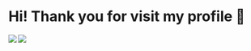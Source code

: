 # Hi! Thank you for visit my profile 👋

<img align="left" src="https://github-readme-stats.vercel.app/api?username=evribsap&hide=contribs,prs"/>
<img align="left" src="https://github-readme-stats.vercel.app/api/top-langs/?username=evribsap&layout=compact"/>
